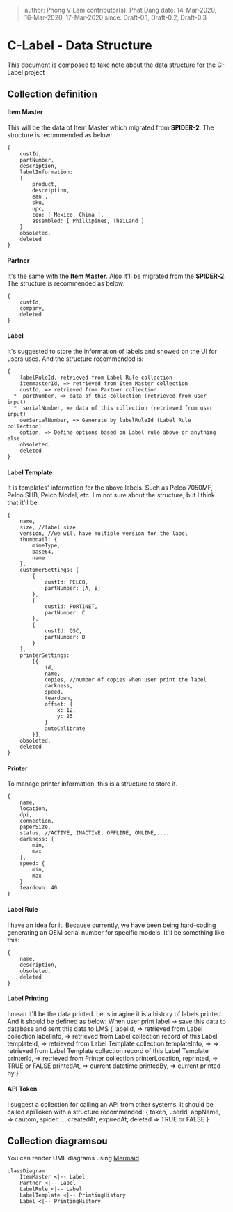 > author: Phong V Lam
> contributor(s): Phat Dang
> date: 14-Mar-2020, 16-Mar-2020, 17-Mar-2020
> since: Draft-0.1, Draft-0.2, Draft-0.3

# C-Label - Data Structure

This document is composed to take note about the data structure for the C-Label project


## Collection definition
#### Item Master
This will be the data of Item Master which migrated from **SPIDER-2**.
The structure is recommended as below:

    {
		custId,
	    partNumber,
	    description,
	    labelInformation: 
	    {
			product,
			description,
			ean ,
			sku, 
			upc, 
			coo: [ Mexico, China ],
			assembled: [ Phillipines, ThaiLand ]
		}
		obsoleted,
		deleted
    }

#### Partner
It's the same with the **Item Master**. Also it'll be migrated from the **SPIDER-2**.
The structure is recommended as below:

    {
		custId,
		company,
		deleted
	}

#### Label
It's suggested to store the information of labels and showed on the UI for users uses. And the structure recommended is:

    {
	    labelRuleId, retrieved from Label Rule collection
	    itemmasterId, => retrieved from Item Master collection
	    custId, => retrieved from Partner collection
	  *  partNumber, => data of this collection (retrieved from user input)
	  *  serialNumber, => data of this collection (retrieved from user input)
	    oemSerialNumber, => Generate by labelRuleId (Label Rule collection)
		option, => Define options based on Label rule above or anything else
	    obsoleted,
	    deleted
    }

#### Label Template
It is templates' information for the above labels. Such as Pelco 7050MF, Pelco SHB, Pelco Model, etc.
I'm not sure about the structure, but I think that it'll be:

    {
	    name,
		size, //label size
		version, //we will have multiple version for the label 
		thumbnail: {
			mimeType,
			base64,
			name
		},
		customerSettings: [
			{
				custId: PELCO, 
				partNumber: [A, B]
			},
			{
				custId: FORTINET,
				partNumber: C
			},
			{
				custId: QSC,
				partNumber: D
			}
		],
		printerSettings: 
			[{
				id,
				name,
				copies, //number of copies when user print the label
				darkness,
				speed,
				teardown,
				offset: {
					x: 12,
					y: 25
				}
				autoCalibrate 
			}],
		obsoleted,
		deleted
    }

#### Printer
To manage printer information, this is a structure to store it.

	{
		name,
		location,
		dpi,
		connection,
		paperSize,
		status, //ACTIVE, INACTIVE, OFFLINE, ONLINE,....
		darkness: {
			min,
			max
		},
		speed: {
			min,
			max
		}
		teardown: 40
	}

#### Label Rule
I have an idea for it. Because currently, we have been being hard-coding generating an OEM serial number for specific models.
It'll be something like this:

    {
	    name,
	    description,
	    obsoleted,
	    deleted
    }

#### Label Printing
I mean it'll be the data printed. Let's imagine it is a history of labels printed. And it should be defined as below:
When user print label -> save this data to database and sent this data to LMS
    {
	    labelId, => retrieved from Label collection
	    labelInfo, => retrieved from Label collection record of this Label
	    templateId, => retrieved from Label Template collection
	    templateInfo, => => retrieved from Label Template collection record of this Label Template
	    printerId,  => retrieved from Printer collection
		printerLocation,
		reprinted, => TRUE or FALSE
	    printedAt, => current datetime
	    printedBy, => current printed by
    }

#### API Token
I suggest a collection for calling an API from other systems. It should be called apiToken with a structure recommended:
{
	token,
	userId,
	appName, => cautom, spider, ...
	createdAt,
	expiredAt,
	deleted => TRUE or FALSE
}

## Collection diagramsou

You can render UML diagrams using [Mermaid](https://mermaidjs.github.io/).
```mermaid
classDiagram
	ItemMaster <|-- Label
	Partner <|-- Label
	LabelRule <|-- Label
	LabelTemplate <|-- PrintingHistory
	Label <|-- PrintingHistory
```